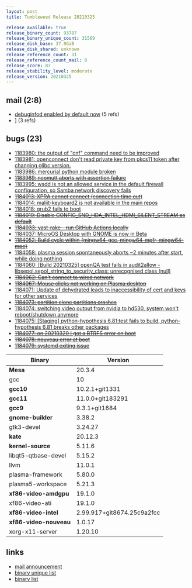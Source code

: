 ```yaml
---
layout: post
title: Tumbleweed Release 20210325

release_available: true
release_binary_count: 93787
release_binary_unique_count: 31569
release_disk_base: 37.9GiB
release_disk_shared: unknown
release_reference_count: 31
release_reference_count_mail: 8
release_score: 87
release_stability_level: moderate
release_version: 20210325
---
```


## mail (2:8)

- [debuginfod enabled by default now](https://github.com/boombatower/tumbleweed-review/issues/10) (5 refs)
- [\]](https://github.com/boombatower/tumbleweed-review/issues/10) (3 refs)

## bugs (23)

<!--more-->

- [1183980: the output of "cnf" command need to be improved](https://bugzilla.opensuse.org/show_bug.cgi?id=1183980)
- [1183981: openconnect don't read private key from pkcs11 token after changing glibc version.](https://bugzilla.opensuse.org/show_bug.cgi?id=1183981)
- [1183986: mercurial python module broken](https://bugzilla.opensuse.org/show_bug.cgi?id=1183986)
- ~~[1183989: neomutt aborts with assertion failure](https://bugzilla.opensuse.org/show_bug.cgi?id=1183989)~~
- [1183995: wsdd is not an allowed service in the default firewall configuration, so Samba network discovery fails](https://bugzilla.opensuse.org/show_bug.cgi?id=1183995)
- ~~[1184013: XPRA cannot connect (connection time out)](https://bugzilla.opensuse.org/show_bug.cgi?id=1184013)~~
- [1184014: maliit-keyboard2 is not available in the main repos](https://bugzilla.opensuse.org/show_bug.cgi?id=1184014)
- [1184018: grub2 fails to boot](https://bugzilla.opensuse.org/show_bug.cgi?id=1184018)
- ~~[1184019: Disable CONFIG_SND_HDA_INTEL_HDMI_SILENT_STREAM as default](https://bugzilla.opensuse.org/show_bug.cgi?id=1184019)~~
- ~~[1184033: yast-rake - run GitHub Actions locally](https://bugzilla.opensuse.org/show_bug.cgi?id=1184033)~~
- [1184037: MicroOS Desktop with GNOME is now in Beta](https://bugzilla.opensuse.org/show_bug.cgi?id=1184037)
- ~~[1184052: Build cycle within {mingw64-gcc, mingw64-mpfr, mingw64-mpc}](https://bugzilla.opensuse.org/show_bug.cgi?id=1184052)~~
- [1184058: plasma session spontaneously aborts ~2 minutes after start, while doing nothing](https://bugzilla.opensuse.org/show_bug.cgi?id=1184058)
- [1184060: \[Build 20210325\] openQA test fails in audit2allow - libsepol.sepol_string_to_security_class: unrecognised class (null)](https://bugzilla.opensuse.org/show_bug.cgi?id=1184060)
- ~~[1184062: Can't connect to wired network](https://bugzilla.opensuse.org/show_bug.cgi?id=1184062)~~
- ~~[1184067: Mouse clicks not working on Plasma desktop](https://bugzilla.opensuse.org/show_bug.cgi?id=1184067)~~
- [1184071: Update of dehydrated leads to inaccessibility of cert and keys for other services](https://bugzilla.opensuse.org/show_bug.cgi?id=1184071)
- ~~[1184073: partition clone partitions crashes](https://bugzilla.opensuse.org/show_bug.cgi?id=1184073)~~
- [1184074: switching video output from nvidia to hd530, system won't reboot/shutdown anymore](https://bugzilla.opensuse.org/show_bug.cgi?id=1184074)
- [1184075: \[Staging\]  python-hypothesis 6.81:test fails to build, python-hypothesis 6.81 breaks other packages](https://bugzilla.opensuse.org/show_bug.cgi?id=1184075)
- ~~[1184077: on 20210320 I got a BTRFS error on boot](https://bugzilla.opensuse.org/show_bug.cgi?id=1184077)~~
- ~~[1184078: nouveau error at boot](https://bugzilla.opensuse.org/show_bug.cgi?id=1184078)~~
- ~~[1184079: systemd exiting issue](https://bugzilla.opensuse.org/show_bug.cgi?id=1184079)~~

Binary | Version
--- | ---
**Mesa** | 20.3.4
gcc | 10
**gcc10** | 10.2.1+git1331
**gcc11** | 11.0.0+git183291
**gcc9** | 9.3.1+git1684
**gnome-builder** | 3.38.2
gtk3-devel | 3.24.27
**kate** | 20.12.3
**kernel-source** | 5.11.6
libqt5-qtbase-devel | 5.15.2
llvm | 11.0.1
plasma-framework | 5.80.0
plasma5-workspace | 5.21.3
**xf86-video-amdgpu** | 19.1.0
xf86-video-ati | 19.1.0
**xf86-video-intel** | 2.99.917+git8674.25c9a2fcc
**xf86-video-nouveau** | 1.0.17
xorg-x11-server | 1.20.10

## links

- [mail announcement](https://github.com/boombatower/tumbleweed-review/issues/10)
- [binary unique list](http://download.opensuse.org/history/20210325/rpm.unique.list)
- [binary list](http://download.opensuse.org/history/20210325/rpm.list)
